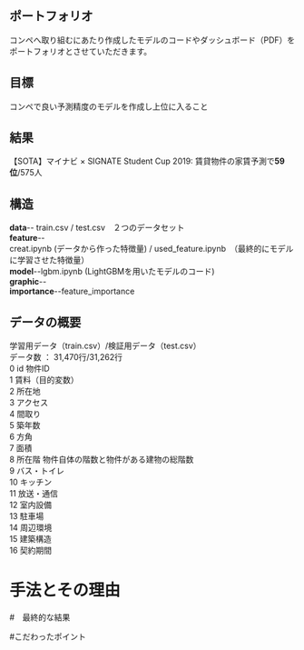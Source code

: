 ## ポートフォリオ
コンペへ取り組むにあたり作成したモデルのコードやダッシュボード（PDF）をポートフォリオとさせていただきます。

## 目標
コンペで良い予測精度のモデルを作成し上位に入ること

## 結果
【SOTA】マイナビ × SIGNATE Student Cup 2019: 賃貸物件の家賃予測で**59位**/575人

## 構造
**data**-- train.csv / test.csv　２つのデータセット  
**feature**--  
creat.ipynb (データから作った特徴量) / used_feature.ipynb　（最終的にモデルに学習させた特徴量）  
**model**--lgbm.ipynb (LightGBMを用いたモデルのコード)  
**graphic**--  
**importance**--feature_importance  

## データの概要
学習用データ（train.csv）/検証用データ（test.csv）  
データ数 ： 31,470行/31,262行  
0	id	物件ID  
1	賃料（目的変数）  
2	所在地	  
3	アクセス	  
4	間取り	  
5	築年数	  
6	方角	  
7	面積	  
8	所在階	物件自体の階数と物件がある建物の総階数  
9	バス・トイレ	  
10	キッチン	  
11	放送・通信	  
12	室内設備	   
13	駐車場	  
14	周辺環境	  
15	建築構造	  
16	契約期間	

# 手法とその理由
#　最終的な結果

#こだわったポイント
